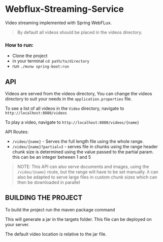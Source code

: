 # Webflux-Streaming-Service

Video streaming implemented with Spring WebFLux.

> By default all videos should be placed in the videos directory.

### How to run:

- Clone the project
- in your terminal `cd path/to/directory`
- run `./mvnw spring-boot:run` 



## API
Videos are served from the videos directory, You can change the videos directory to suit your needs in the `application.properties` file.

To see a list of all videos in the `Video` directory, navigate to `http://localhost:8080/videos` 

To play a video, navigate to `http://localhost:8080/videos/{name}`

API Routes:
 - `/video/{name}` - Serves the full length file using the whole range.
 - `/video/{name}?partial=3` - serves file in chunks using the range header chunk size is determined using the value 
 passed to the partial param. this can be an integer between 1 and 5
 
 > NOTE: This API can also serve documents and images, using the `/video/{name}` route, but the range will have to be set manually.
 it can also be adapted to serve large files in custom chunk sizes which can then be downloaded in parallel

## BUILDING THE PROJECT
To build the project run the maven package command

This will generate a jar in the targets folder. This file can be deployed on your server.

The default video location is relative to the jar file.

